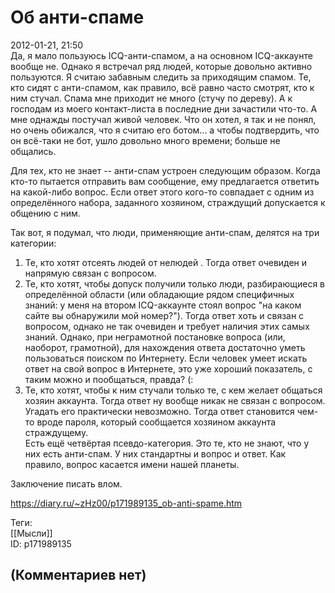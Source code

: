 Об анти-спаме
=============

  
2012-01-21, 21:50  
 Да, я мало пользуюсь ICQ-анти-спамом, а на основном ICQ-аккаунте вообще не. Однако я встречал ряд людей, которые довольно активно пользуются. Я считаю забавным следить за приходящим спамом. Те, кто сидят с анти-спамом, как правило, всё равно часто смотрят, кто к ним стучал. Спама мне приходит не много (стучу по дереву). А к господам из моего контакт-листа в последние дни зачастили что-то. А мне однажды постучал живой человек. Что он хотел, я так и не понял, но очень обижался, что я считаю его ботом... а чтобы подтвердить, что он всё-таки не бот, ушло довольно много времени; больше не общались.   
   
 Для тех, кто не знает -- анти-спам устроен следующим образом. Когда кто-то пытается отправить вам сообщение, ему предлагается ответить на какой-либо вопрос. Если ответ этого кого-то совпадает с одним из определённого набора, заданного хозяином, страждущий допускается к общению с ним.   
   
 Так вот, я подумал, что люди, применяющие анти-спам, делятся на три категории:   
 1. Те, кто хотят отсеять людей от   нелюдей   . Тогда ответ очевиден и напрямую связан с вопросом.   
 2. Те, кто хотят, чтобы допуск получили только люди, разбирающиеся в определённой области (или обладающие рядом специфичных знаний: у меня на втором ICQ-аккаунте стоял вопрос "на каком сайте вы обнаружили мой номер?"). Тогда ответ хоть и связан с вопросом, однако не так очевиден и требует наличия этих самых знаний. Однако, при неграмотной постановке вопроса (или, наоборот, грамотной), для нахождения ответа достаточно уметь пользоваться поиском по Интернету. Если человек умеет искать ответ на свой вопрос в Интернете, это уже хороший показатель, с таким можно и пообщаться, правда? (:   
 3. Те, кто хотят, чтобы к ним стучали только те, с кем желает общаться хозяин аккаунта. Тогда ответ ну вообще никак не связан с вопросом. Угадать его практически невозможно. Тогда ответ становится чем-то вроде пароля, который сообщается хозяином аккаунта страждущему.   
 Есть ещё четвёртая псевдо-категория. Это те, кто не знают, что у них есть анти-спам. У них стандартны и вопрос и ответ. Как правило, вопрос касается имени нашей планеты.   
   
 Заключение писать влом.   
  
<https://diary.ru/~zHz00/p171989135_ob-anti-spame.htm>  
  
Теги:  
[[Мысли]]  
ID: p171989135  


(Комментариев нет)
------------------